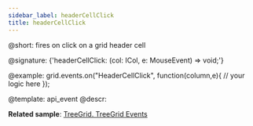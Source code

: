 ```yaml
---
sidebar_label: headerCellClick
title: headerCellClick
---          
```


@short: fires on click on a grid header cell

@signature: {'headerCellClick: (col: ICol, e: MouseEvent) => void;'}

@example:
grid.events.on("HeaderCellClick", function(column,e){
    // your logic here
});

@template: api_event
@descr:

**Related sample**: [TreeGrid. TreeGrid Events](https://snippet.dhtmlx.com/sgwnxshe)

